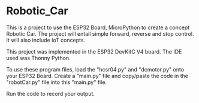# Robotic_Car
This is a project to use the ESP32 Board, MicroPython to create a concept Robotic Car. 
The project will entail simple forward, reverse and stop control. It will also include IoT concepts.

This project was implemented in the ESP32 DevKitC V4 board.
The IDE used was Thonny Python.

To use these program files, load the "hcsr04.py" and "dcmotor.py" onto your ESP32 Board.
Create a "main.py" file and copy/paste the code in the "robotCar.py" file into this "main.py" file.

Run the code to record your output.
